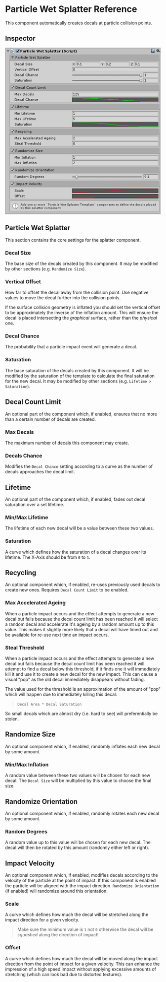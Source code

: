 # Particle Wet Splatter Reference

This component automatically creates decals at particle collision points.

## Inspector

![Particle Wet Splatter Inspector](../images/ParticleWetSplatterInspector.png)

## Particle Wet Splatter

This section contains the core settings for the splatter component.

### Decal Size

The base size of the decals created by this component. It may be modified by other sections (e.g. `Randomize Size`).

### Vertical Offset

How far to offset the decal away from the collision point. Use negative values to move the decal further into the collision points.

If the surface collision geometry is inflated you should set the vertical offset to be approximately the inverse of the inflation amount. This will ensure the decal is placed intersecting the _graphical_ surface, rather than the _physical_ one.

### Decal Chance

The probability that a particle impact event will generate a decal.

### Saturation

The base saturation of the decals created by this component. It will be modified by the saturation of the template to calculate the final saturation for the new decal. It may be modified by other sections (e.g. `Lifetime > Saturation`).

## Decal Count Limit

An optional part of the component which, if enabled, ensures that no more than a certain number of decals are created.

### Max Decals

The maximum number of decals this component may create.

### Decals Chance

Modifies the `Decal Chance` setting according to a curve as the number of decals approaches the decal limit.

## Lifetime

An optional part of the component which, if enabled, fades out decal saturation over a set lifetime.

### Min/Max Lifetime

The lifetime of each new decal will be a value between these two values.

### Saturation

A curve which defines how the saturation of a decal changes over its lifetime. The X-Axis should be from `0` to `1`.

## Recycling

An optional component which, if enabled, re-uses previously used decals to create new ones. Requires `Decal Count Limit` to be enabled.

### Max Accelerated Ageing

When a particle impact occurs and the effect attempts to generate a new decal but fails because the decal count limit has been reached it will select a random decal and accelerate it's ageing by a random amount up to this value. This makes it slightly more likely that a decal will have timed out and be available for re-use next time an impact occurs.

### Steal Threshold

When a particle impact occurs and the effect attempts to generate a new decal but fails because the decal count limit has been reached it will attempt to find a decal below this threshold, if it finds one it will immediately kill it and use it to create a new decal for the new impact. This can cause a visual "pop" as the old decal immediately disappears without fading.

The value used for the threshold is an approximation of the amount of "pop" which will happen due to immediately killing this decal:

 > `Decal Area * Decal Saturation`

So small decals which are almost dry (i.e. hard to see) will preferentially be stolen.

## Randomize Size

An optional component which, if enabled, randomly inflates each new decal by some amount.

### Min/Max Inflation

A random value between these two values will be chosen for each new decal. The `Decal Size` will be multiplied by this value to choose the final size.

## Randomize Orientation

An optional component which, if enabled, randomly rotates each new decal by some amount.

### Random Degrees

A random value up to this value will be chosen for each new decal. The decal will then be rotated by this amount (randomly either left or right).

## Impact Velocity

An optional component which, if enabled, modifies decals according to the velocity of the particle at the point of impact. If this component is enabled the particle will be aligned with the impact direction. `Randomize Orientation` (if enabled) will randomize around this orientation.

### Scale

A curve which defines how much the decal will be stretched along the impact direction for a given velocity.

> Make sure the minimum value is `1` not `0` otherwise the decal will be _squashed_ along the direction of impact!

### Offset

A curve which defines how much the decal will be moved along the impact direction from the point of impact for a given velocity. This can enhance the impression of a high speed impact without applying excessive amounts of stretching (which can look bad due to distorted textures).